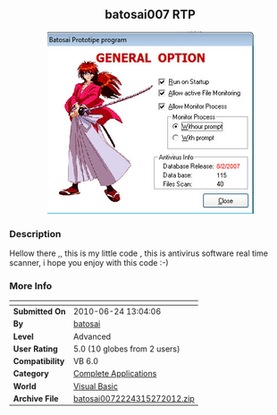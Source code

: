 ﻿<div align="center">

## batosai007 RTP

<img src="PIC20125272330586354.jpg">
</div>

### Description

Hellow there ,, this is my little code , this is antivirus software real time scanner, i hope you enjoy with this code :-)
 
### More Info
 


<span>             |<span>
---                |---
**Submitted On**   |2010-06-24 13:04:06
**By**             |[batosai](https://github.com/Planet-Source-Code/PSCIndex/blob/master/ByAuthor/batosai.md)
**Level**          |Advanced
**User Rating**    |5.0 (10 globes from 2 users)
**Compatibility**  |VB 6\.0
**Category**       |[Complete Applications](https://github.com/Planet-Source-Code/PSCIndex/blob/master/ByCategory/complete-applications__1-27.md)
**World**          |[Visual Basic](https://github.com/Planet-Source-Code/PSCIndex/blob/master/ByWorld/visual-basic.md)
**Archive File**   |[batosai0072224315272012\.zip](https://github.com/Planet-Source-Code/batosai-batosai007-rtp__1-74369/archive/master.zip)








